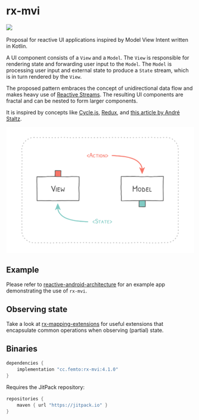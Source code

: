# rx-mvi

[![](https://jitpack.io/v/cc.femto/rx-mvi.svg)](https://jitpack.io/#cc.femto/rx-mvi)

Proposal for reactive UI applications inspired by Model View Intent written in Kotlin.

A UI component consists of a `View` and a `Model`. The `View` is responsible for
rendering state and forwarding user input to the `Model`. The `Model` is
processing user input and external state to produce a `State` stream, which
is in turn rendered by the `View`.

The proposed pattern embraces the concept of unidirectional data flow and makes
heavy use of [Reactive Streams](http://reactivex.io/).
The resulting UI components are fractal and can be nested to form larger components.

It is inspired by concepts like
[Cycle.js](https://cycle.js.org/),
[Redux](https://redux.js.org/), and
[this article by André Staltz](https://staltz.com/unidirectional-user-interface-architectures.html).

![Alt MVI diagram](./docs/mvi_diagram.png)

## Example
Please refer to [reactive-android-architecture](https://github.com/hpost/reactive-android-architecture)
for an example app demonstrating the use of `rx-mvi`.


## Observing state
Take a look at [rx-mapping-extensions](https://github.com/hpost/rx-mapping-extensions)
for useful extensions that encapsulate common operations when observing (partial) state.


## Binaries
```gradle
dependencies {
    implementation "cc.femto:rx-mvi:4.1.0"
}
```

Requires the JitPack repository:
```gradle
repositories {
    maven { url "https://jitpack.io" }
}
```
